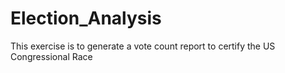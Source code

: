 # Election_Analysis
This exercise is to generate a vote count report to certify the US Congressional Race
